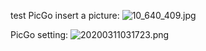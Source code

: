 test PicGo
insert a picture:
![10_640_409.jpg](http://blog.ligene.cn/imageBed/10_640_409.jpg)

PicGo setting:
![20200311031723.png](http://blog.ligene.cn/imageBed/20200311031723.png)


